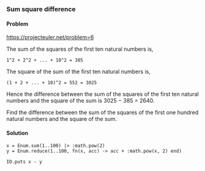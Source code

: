 ### Sum square difference

#### Problem

https://projecteuler.net/problem=6

The sum of the squares of the first ten natural numbers is,

`1^2 + 2^2 + ... + 10^2 = 385`

The square of the sum of the first ten natural numbers is,

`(1 + 2 + ... + 10)^2 = 552 = 3025`

Hence the difference between the sum of the squares of the first ten natural numbers and the square of the sum is 3025 − 385 = 2640.

Find the difference between the sum of the squares of the first one hundred natural numbers and the square of the sum.


#### Solution

```
x = Enum.sum(1..100) |> :math.pow(2)
y = Enum.reduce(1..100, fn(x, acc) -> acc + :math.pow(x, 2) end)

IO.puts x - y
```
